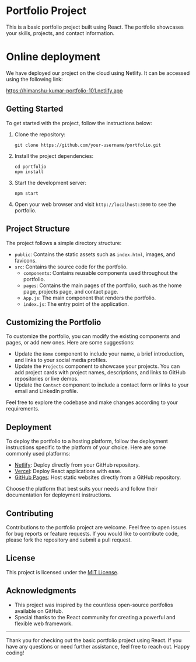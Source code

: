# Portfolio Project

This is a basic portfolio project built using React. The portfolio showcases your skills, projects, and contact information.

# Online deployment
We have deployed our project on the cloud using Netlify. It can be accessed using the following link:

https://himanshu-kumar-portfolio-101.netlify.app

## Getting Started

To get started with the project, follow the instructions below:

1. Clone the repository:
   ```
   git clone https://github.com/your-username/portfolio.git
   ```

2. Install the project dependencies:
   ```
   cd portfolio
   npm install
   ```

3. Start the development server:
   ```
   npm start
   ```

4. Open your web browser and visit `http://localhost:3000` to see the portfolio.

## Project Structure

The project follows a simple directory structure:

- `public`: Contains the static assets such as `index.html`, images, and favicons.
- `src`: Contains the source code for the portfolio.
  - `components`: Contains reusable components used throughout the portfolio.
  - `pages`: Contains the main pages of the portfolio, such as the home page, projects page, and contact page.
  - `App.js`: The main component that renders the portfolio.
  - `index.js`: The entry point of the application.

## Customizing the Portfolio

To customize the portfolio, you can modify the existing components and pages, or add new ones. Here are some suggestions:

- Update the `Home` component to include your name, a brief introduction, and links to your social media profiles.
- Update the `Projects` component to showcase your projects. You can add project cards with project names, descriptions, and links to GitHub repositories or live demos.
- Update the `Contact` component to include a contact form or links to your email and LinkedIn profile.

Feel free to explore the codebase and make changes according to your requirements.

## Deployment

To deploy the portfolio to a hosting platform, follow the deployment instructions specific to the platform of your choice. Here are some commonly used platforms:

- [Netlify](https://www.netlify.com): Deploy directly from your GitHub repository.
- [Vercel](https://vercel.com): Deploy React applications with ease.
- [GitHub Pages](https://pages.github.com): Host static websites directly from a GitHub repository.

Choose the platform that best suits your needs and follow their documentation for deployment instructions.

## Contributing

Contributions to the portfolio project are welcome. Feel free to open issues for bug reports or feature requests. If you would like to contribute code, please fork the repository and submit a pull request.

## License

This project is licensed under the [MIT License](LICENSE).

## Acknowledgments

- This project was inspired by the countless open-source portfolios available on GitHub.
- Special thanks to the React community for creating a powerful and flexible web framework.

---

Thank you for checking out the basic portfolio project using React. If you have any questions or need further assistance, feel free to reach out. Happy coding!  
